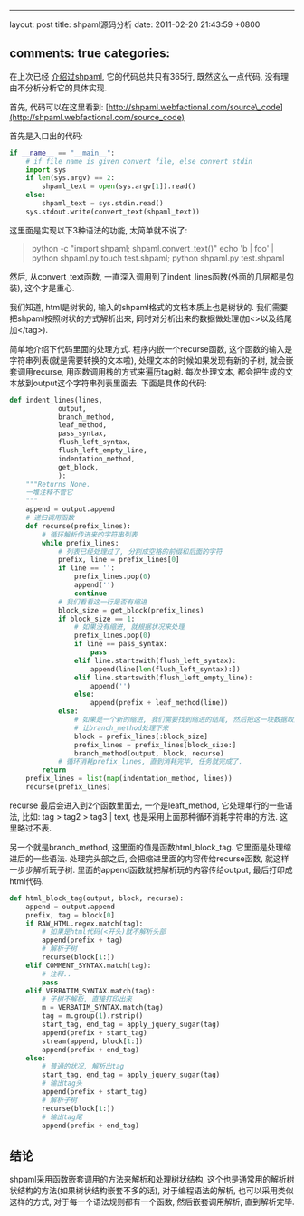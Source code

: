 
---
layout: post
title: shpaml源码分析
date: 2011-02-20 21:43:59 +0800

comments: true
categories: 
---

在上次已经
[介绍过shpaml](http://server.linjunhalida.com/blog/article/shpaml%E4%BB%8B%E7%BB%8D/),
它的代码总共只有365行, 既然这么一点代码, 没有理由不分析分析它的具体实现.

首先, 代码可以在这里看到:
[http://shpaml.webfactional.com/source\_code](http://shpaml.webfactional.com/source_code)

首先是入口出的代码:

```python
if __name__ == "__main__":
    # if file name is given convert file, else convert stdin
    import sys
    if len(sys.argv) == 2:
        shpaml_text = open(sys.argv[1]).read()
    else:
        shpaml_text = sys.stdin.read()
    sys.stdout.write(convert_text(shpaml_text))
```

这里面是实现以下3种语法的功能, 太简单就不说了:

> python -c "import shpaml; shpaml.convert\_text()" echo 'b | foo' |
> python shpaml.py touch test.shpaml; python shpaml.py test.shpaml

然后, 从convert\_text函数,
一直深入调用到了indent\_lines函数(外面的几层都是包装), 这个才是重心.

我们知道, html是树状的, 输入的shpaml格式的文档本质上也是树状的.
我们需要把shpaml按照树状的方式解析出来,
同时对分析出来的数据做处理(加<\>以及结尾加</tag\>).

简单地介绍下代码里面的处理方式. 程序内嵌一个recurse函数,
这个函数的输入是字符串列表(就是需要转换的文本啦),
处理文本的时候如果发现有新的子树, 就会嵌套调用recurse,
用函数调用栈的方式来遍历tag树. 每次处理文本,
都会把生成的文本放到output这个字符串列表里面去. 下面是具体的代码:

```python
def indent_lines(lines,
            output,
            branch_method,
            leaf_method,
            pass_syntax,
            flush_left_syntax,
            flush_left_empty_line,
            indentation_method,
            get_block,
            ):
    """Returns None.
    一堆注释不管它
    """
    append = output.append
    # 递归调用函数
    def recurse(prefix_lines):
        # 循环解析传进来的字符串列表
        while prefix_lines:
            # 列表已经处理过了, 分割成空格的前缀和后面的字符
            prefix, line = prefix_lines[0]
            if line == '':
                prefix_lines.pop(0)
                append('')
                continue
            # 我们看看这一行是否有缩进
            block_size = get_block(prefix_lines)
            if block_size == 1:
                # 如果没有缩进, 就根据状况来处理
                prefix_lines.pop(0)
                if line == pass_syntax:
                    pass
                elif line.startswith(flush_left_syntax):
                    append(line[len(flush_left_syntax):])
                elif line.startswith(flush_left_empty_line):
                    append('')
                else:
                    append(prefix + leaf_method(line))
            else:
                # 如果是一个新的缩进, 我们需要找到缩进的结尾, 然后把这一块数据取出来, 
                # 让branch_method处理下来
                block = prefix_lines[:block_size]
                prefix_lines = prefix_lines[block_size:]
                branch_method(output, block, recurse)
            # 循环消耗prefix_lines, 直到消耗完毕, 任务就完成了.
        return
    prefix_lines = list(map(indentation_method, lines))
    recurse(prefix_lines)
```

recurse 最后会进入到2个函数里面去, 一个是leaft\_method,
它处理单行的一些语法, 比如: tag \> tag2 \> tag3 | text,
也是采用上面那种循环消耗字符串的方法. 这里略过不表.

另一个就是branch\_method, 这里面的值是函数html\_block\_tag.
它里面是处理缩进后的一些语法. 处理完头部之后,
会把缩进里面的内容传给recurse函数, 就这样一步步解析玩子树.
里面的append函数就把解析玩的内容传给output, 最后打印成html代码.

```python
def html_block_tag(output, block, recurse):
    append = output.append
    prefix, tag = block[0]
    if RAW_HTML.regex.match(tag):
        # 如果是html代码(<开头)就不解析头部
        append(prefix + tag)
        # 解析子树
        recurse(block[1:])
    elif COMMENT_SYNTAX.match(tag):
        # 注释..
        pass
    elif VERBATIM_SYNTAX.match(tag):
        # 子树不解析, 直接打印出来
        m = VERBATIM_SYNTAX.match(tag)
        tag = m.group(1).rstrip()
        start_tag, end_tag = apply_jquery_sugar(tag)
        append(prefix + start_tag)
        stream(append, block[1:])
        append(prefix + end_tag)
    else:
        # 普通的状况, 解析出tag
        start_tag, end_tag = apply_jquery_sugar(tag)
        # 输出tag头
        append(prefix + start_tag)
        # 解析子树
        recurse(block[1:])
        # 输出tag尾
        append(prefix + end_tag)
```

结论
------------------------------

shpaml采用函数嵌套调用的方法来解析和处理树状结构,
这个也是通常用的解析树状结构的方法(如果树状结构嵌套不多的话),
对于编程语法的解析, 也可以采用类似这样的方式,
对于每一个语法规则都有一个函数, 然后嵌套调用解析, 直到解析完毕.
